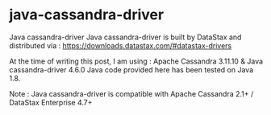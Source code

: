 # java-cassandra-driver
Java cassandra-driver
Java cassandra-driver is built by DataStax and distributed via : https://downloads.datastax.com/#datastax-drivers

At the time of writing this post, I am using : Apache Cassandra 3.11.10 & Java cassandra-driver 4.6.0
Java code provided here has been tested on Java 1.8.

Note : Java cassandra-driver is compatible with Apache Cassandra 2.1+ / DataStax Enterprise 4.7+




